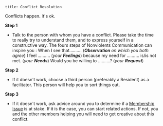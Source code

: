 ```
title: Conflict Resolution
```

Conflicts happen. It's ok.

**Step 1**

- Talk to the person with whom you have a conflict. Please take the time to really try to understand them, and to express yourself in a constructive way. The fours steps of Nonviolents Communication can inspire you :
    When I see that.......... (***Observation*** *on which you both agree*)
    I feel .......... (*your* ***Feelings***)
    because my need for .......... is/is not met. (*your* ***Needs***)
    Would you be willing to ..........? (*your* ***Request***)

**Step 2**

- If it doesn't work, choose a third person (preferably a Resident) as a facilitator. This person will help you to sort things out.

**Step 3**

- If it doesn't work, ask advice around you to determine if a [Membership Issue](/important-agreements/membership-issues) is at stake. If it is the case, you can start related actions. If not, you and the other members helping you will need to get creative about this conflict.
